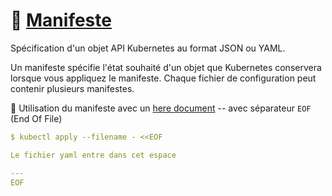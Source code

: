 # :scroll: [Manifeste](https://kubernetes.io/docs/reference/glossary/?all=true#term-manifest)

Spécification d'un objet API Kubernetes au format JSON ou YAML.

Un manifeste spécifie l'état souhaité d'un objet que Kubernetes conservera lorsque vous appliquez le manifeste. Chaque fichier de configuration peut contenir plusieurs manifestes.

:round_pushpin: Utilisation du manifeste avec un [here document](https://en.wikipedia.org/wiki/Here_document) -- avec séparateur `EOF` (End Of File)

```yaml
$ kubectl apply --filename - <<EOF

Le fichier yaml entre dans cet espace

---
EOF
```

